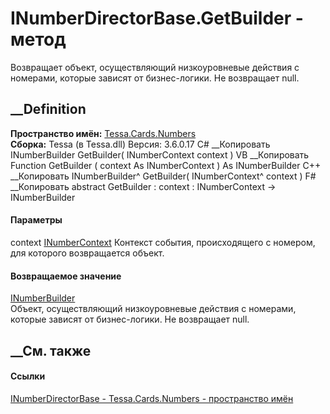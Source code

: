 # INumberDirectorBase.GetBuilder - метод
Возвращает объект, осуществляющий низкоуровневые действия с номерами, которые
зависят от бизнес-логики. Не возвращает null.
## __Definition
 **Пространство имён:** [Tessa.Cards.Numbers](N_Tessa_Cards_Numbers.htm)  
 **Сборка:** Tessa (в Tessa.dll) Версия: 3.6.0.17
C# __Копировать
     INumberBuilder GetBuilder(
    	INumberContext context
    )
VB __Копировать
     Function GetBuilder ( 
    	context As INumberContext
    ) As INumberBuilder
C++ __Копировать
    INumberBuilder^ GetBuilder(
    	INumberContext^ context
    )
F# __Копировать
     abstract GetBuilder : 
            context : INumberContext -> INumberBuilder 
#### Параметры
context [INumberContext](T_Tessa_Cards_Numbers_INumberContext.htm)
     Контекст события, происходящего с номером, для которого возвращается объект. 
#### Возвращаемое значение
[INumberBuilder](T_Tessa_Cards_Numbers_INumberBuilder.htm)  
Объект, осуществляющий низкоуровневые действия с номерами, которые зависят от
бизнес-логики. Не возвращает null.
## __См. также
#### Ссылки
[INumberDirectorBase - ](T_Tessa_Cards_Numbers_INumberDirectorBase.htm)
[Tessa.Cards.Numbers - пространство имён](N_Tessa_Cards_Numbers.htm)
